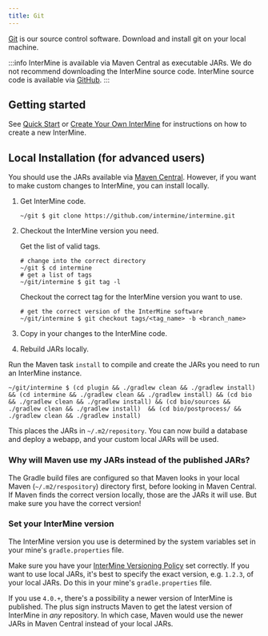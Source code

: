 ```yaml
---
title: Git
---
```


[Git](http://git-scm.com) is our source control software. Download and install git on your local machine.

:::info
InterMine is available via Maven Central as executable JARs. We do not recommend downloading the InterMine source code.
 InterMine source code is available via [GitHub](https://github.com/intermine/intermine).
:::

## Getting started

See [Quick Start](../../get-started/quick-start.md) or [Create Your Own InterMine](../../get-started/create-your-mine.md) for instructions on how to create a new InterMine.

## Local Installation \(for advanced users\)

You should use the JARs available via [Maven Central](https://repo1.maven.org/maven2/org/intermine). However, if you want to make custom changes to InterMine, you can install locally.

1. Get InterMine code.

   ```text
   ~/git $ git clone https://github.com/intermine/intermine.git
   ```

2. Checkout the InterMine version you need.

   Get the list of valid tags.

   ```text
   # change into the correct directory
   ~/git $ cd intermine
   # get a list of tags
   ~/git/intermine $ git tag -l
   ```

   Checkout the correct tag for the InterMine version you want to use.

   ```text
   # get the correct version of the InterMine software
   ~/git/intermine $ git checkout tags/<tag_name> -b <branch_name>
   ```

3. Copy in your changes to the InterMine code.
4. Rebuild JARs locally.

Run the Maven task `install` to compile and create the JARs you need to run an InterMine instance.

```text
~/git/intermine $ (cd plugin && ./gradlew clean && ./gradlew install) && (cd intermine && ./gradlew clean && ./gradlew install) && (cd bio && ./gradlew clean && ./gradlew install) && (cd bio/sources && ./gradlew clean && ./gradlew install)  && (cd bio/postprocess/ && ./gradlew clean && ./gradlew install)
```

This places the JARs in `~/.m2/repository`. You can now build a database and deploy a webapp, and your custom local JARs will be used.

### Why will Maven use my JARs instead of the published JARs?

The Gradle build files are configured so that Maven looks in your local Maven \(`~/.m2/respository`\) directory first, before looking in Maven Central. If Maven finds the correct version locally, those are the JARs it will use. But make sure you have the correct version!

### Set your InterMine version

The InterMine version you use is determined by the system variables set in your mine's `gradle.properties` file.

Make sure you have your [InterMine Versioning Policy](../../intermine/intermine-versions.md) set correctly. If you want to use local JARs, it's best to specify the exact version, e.g. `1.2.3`, of your local JARs. Do this in your mine's `gradle.properties` file.

If you use `4.0.+`, there's a possibility a newer version of InterMine is published. The plus sign instructs Maven to get the latest version of InterMine in _any_ repository. In which case, Maven would use the newer JARs in Maven Central instead of your local JARs.

